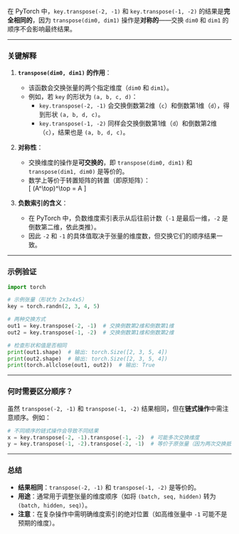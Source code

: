 在 PyTorch 中，`key.transpose(-2, -1)` 和 `key.transpose(-1, -2)` 的结果是**完全相同的**，因为 `transpose(dim0, dim1)` 操作是**对称的**——交换 `dim0` 和 `dim1` 的顺序不会影响最终结果。

---

### **关键解释**
1. **`transpose(dim0, dim1)` 的作用**：
   - 该函数会交换张量的两个指定维度（`dim0` 和 `dim1`）。
   - 例如，若 `key` 的形状为 `(a, b, c, d)`：
     - `key.transpose(-2, -1)` 会交换倒数第2维（`c`）和倒数第1维（`d`），得到形状 `(a, b, d, c)`。
     - `key.transpose(-1, -2)` 同样会交换倒数第1维（`d`）和倒数第2维（`c`），结果也是 `(a, b, d, c)`。

2. **对称性**：
   - 交换维度的操作是**可交换的**，即 `transpose(dim0, dim1)` 和 `transpose(dim1, dim0)` 是等价的。
   - 数学上等价于转置矩阵的转置（即原矩阵）：  
     \[
     (A^\top)^\top = A
     \]

3. **负数索引的含义**：
   - 在 PyTorch 中，负数维度索引表示从后往前计数（`-1` 是最后一维，`-2` 是倒数第二维，依此类推）。
   - 因此 `-2` 和 `-1` 的具体值取决于张量的维度数，但交换它们的顺序结果一致。

---

### **示例验证**
```python
import torch

# 示例张量（形状为 2x3x4x5）
key = torch.randn(2, 3, 4, 5)

# 两种交换方式
out1 = key.transpose(-2, -1)  # 交换倒数第2维和倒数第1维
out2 = key.transpose(-1, -2)  # 交换倒数第1维和倒数第2维

# 检查形状和值是否相同
print(out1.shape)  # 输出: torch.Size([2, 3, 5, 4])
print(out2.shape)  # 输出: torch.Size([2, 3, 5, 4])
print(torch.allclose(out1, out2))  # 输出: True
```

---

### **何时需要区分顺序？**
虽然 `transpose(-2, -1)` 和 `transpose(-1, -2)` 结果相同，但在**链式操作**中需注意顺序。例如：
```python
# 不同顺序的链式操作会导致不同结果
x = key.transpose(-2, -1).transpose(-1, -2)  # 可能多次交换维度
y = key.transpose(-1, -2).transpose(-2, -1)  # 等价于原张量（因为两次交换抵消）
```

---

### **总结**
- **结果相同**：`transpose(-2, -1)` 和 `transpose(-1, -2)` 是等价的。
- **用途**：通常用于调整张量的维度顺序（如将 `(batch, seq, hidden)` 转为 `(batch, hidden, seq)`）。
- **注意**：在复杂操作中需明确维度索引的绝对位置（如高维张量中 `-1` 可能不是预期的维度）。
